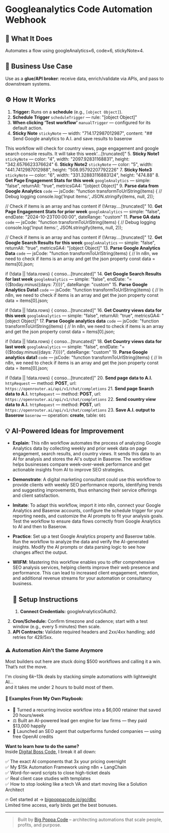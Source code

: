 # Googleanalytics Code Automation Webhook
  ## 🚀 What It Does
  Automates a flow using googleAnalytics×6, code×6, stickyNote×4.
  
  ## 💼 Business Use Case
  Use as a **glue/API broker**: receive data, enrich/validate via APIs, and pass to downstream systems.
  
  ## ⚙️ How It Works
  1. **Trigger:** Runs on a **schedule** (e.g., `[object Object]`).
  2. **Schedule Trigger** `scheduleTrigger` — rule: "[object Object]"
3. **When clicking ‘Test workflow’** `manualTrigger` — configured for its default action.
4. **Sticky Note** `stickyNote` — width: "714.172987012987", content: "## Send Google analytics to A.I. and save results to baserow

This workflow will check for country views, page engagement and google search console results. It will take this week'…[truncated]"
5. **Sticky Note1** `stickyNote` — color: "4", width: "2097.92831168831", height: "342.6576623376624"
6. **Sticky Note2** `stickyNote` — color: "5", width: "441.7412987012988", height: "508.95792207792226"
7. **Sticky Note3** `stickyNote` — color: "6", width: "331.32883116883124", height: "474.88"
8. **Get Page Engagement Stats for this week** `googleAnalytics` — simple: "false", returnAll: "true", metricsGA4: "[object Object]"
9. **Parse data from Google Analytics** `code` — jsCode: "function transformToUrlString(items) {
 // Debug logging
 console.log('Input items:', JSON.stringify(items, null, 2));
 
 // Check if items is an array and has content
 if (!Array.…[truncated]"
10. **Get Page Engagement Stats for prior week** `googleAnalytics` — simple: "false", endDate: "2024-10-23T00:00:00", dateRange: "custom"
11. **Parse GA data** `code` — jsCode: "function transformToUrlString(items) {
 // Debug logging
 console.log('Input items:', JSON.stringify(items, null, 2));
 
 // Check if items is an array and has content
 if (!Array.…[truncated]"
12. **Get Google Search Results for this week** `googleAnalytics` — simple: "false", returnAll: "true", metricsGA4: "[object Object]"
13. **Parse Google Analytics Data** `code` — jsCode: "function transformToUrlString(items) {
 // In n8n, we need to check if items is an array and get the json property
 const data = items[0].json;
 
 if (!data || !data.rows) {
 conso…[truncated]"
14. **Get Google Search Results for last week** `googleAnalytics` — simple: "false", endDate: "={{$today.minus({days: 7})}}", dateRange: "custom"
15. **Parse Google Analytics Data1** `code` — jsCode: "function transformToUrlString(items) {
 // In n8n, we need to check if items is an array and get the json property
 const data = items[0].json;
 
 if (!data || !data.rows) {
 conso…[truncated]"
16. **Get Country views data for this week** `googleAnalytics` — simple: "false", returnAll: "true", metricsGA4: "[object Object]"
17. **Parse Google analytics data** `code` — jsCode: "function transformToUrlString(items) {
 // In n8n, we need to check if items is an array and get the json property
 const data = items[0].json;
 
 if (!data || !data.rows) {
 conso…[truncated]"
18. **Get Country views data for last week** `googleAnalytics` — simple: "false", endDate: "={{$today.minus({days: 7})}}", dateRange: "custom"
19. **Parse Google analytics data1** `code` — jsCode: "function transformToUrlString(items) {
 // In n8n, we need to check if items is an array and get the json property
 const data = items[0].json;
 
 if (!data || !data.rows) {
 conso…[truncated]"
20. **Send page data to A.I.** `httpRequest` — method: **POST**, url: `https://openrouter.ai/api/v1/chat/completions`
21. **Send page Search data to A.I.** `httpRequest` — method: **POST**, url: `https://openrouter.ai/api/v1/chat/completions`
22. **Send country view data to A.I.** `httpRequest` — method: **POST**, url: `https://openrouter.ai/api/v1/chat/completions`
23. **Save A.I. output to Baserow** `baserow` — operation: **create**, table: `601`
  
  ## 💡 AI-Powered Ideas for Improvement
  - **Explain**: This n8n workflow automates the process of analyzing Google Analytics data by collecting weekly and prior week data on page engagement, search results, and country views. It sends this data to an AI for analysis and stores the AI's output in Baserow. The workflow helps businesses compare week-over-week performance and get actionable insights from AI to improve SEO strategies.

- **Demonstrate**: A digital marketing consultant could use this workflow to provide clients with weekly SEO performance reports, identifying trends and suggesting improvements, thus enhancing their service offerings and client satisfaction.

- **Imitate**: To adapt this workflow, import it into n8n, connect your Google Analytics and Baserow accounts, configure the schedule trigger for your reporting needs, and customize the AI prompts to fit your analysis goals. Test the workflow to ensure data flows correctly from Google Analytics to AI and then to Baserow.

- **Practice**: Set up a test Google Analytics property and Baserow table. Run the workflow to analyze the data and verify the AI-generated insights. Modify the AI prompts or data parsing logic to see how changes affect the output.

- **WIIFM**: Mastering this workflow enables you to offer comprehensive SEO analysis services, helping clients improve their web presence and performance. This can lead to increased client engagement, retention, and additional revenue streams for your automation or consultancy business.
  
  ## 🔧 Setup Instructions
  1. **Connect Credentials:** googleAnalyticsOAuth2.
2. **Cron/Schedule:** Confirm timezone and cadence; start with a test window (e.g., every 5 minutes) then scale.
3. **API Contracts:** Validate required headers and 2xx/4xx handling; add retries for 429/5xx.
  
### ⚠️ Automation Ain’t the Same Anymore

Most builders out here are stuck doing $500 workflows and calling it a win.  
That’s not the move.  

I'm closing $6k–$13k deals by stacking simple automations with lightweight AI...  
and it takes me under 2 hours to build most of them.

#### 🧠 Examples From My Own Playbook:
- 🔁 Turned a recurring invoice workflow into a $6,000 retainer that saved 20 hours/week  
- ⚖️ Built an AI-powered lead gen engine for law firms — they paid $13,000 happily  
- 🚀 Launched an SEO agent that outperforms funded companies — using free OpenAI credits  

**Want to learn how to do the same?**  
Inside [Digital Boss Code](https://bigpoppacode.io/go/dbc), I break it all down:

✅ The exact AI components that 3x your pricing overnight  
✅ My $15k Automation Framework using n8n + LangChain  
✅ Word-for-word scripts to close high-ticket deals  
✅ Real client case studies with templates  
✅ How to stop looking like a tech VA and start moving like a Solution Architect  

🔥 Get started at → [bigpoppacode.io/go/dbc](https://bigpoppacode.io/go/dbc)  
Limited time access, early birds get the best bonuses.

---
> Built by [Big Poppa Code](https://bigpoppacode.io) – architecting automations that scale people, profits, and purpose.
  